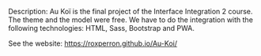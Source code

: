 Description: Au Koï is the final project of the Interface Integration 2 course. The theme and the model were free. We have to do the integration with the following technologies: HTML, Sass, Bootstrap and PWA.

See the website: 
https://roxperron.github.io/Au-Koi/
